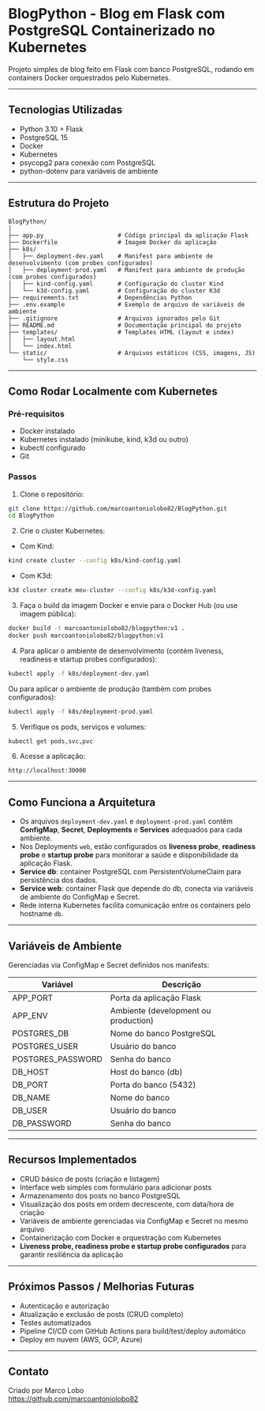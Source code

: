 # BlogPython - Blog em Flask com PostgreSQL Containerizado no Kubernetes

Projeto simples de blog feito em Flask com banco PostgreSQL, rodando em containers Docker orquestrados pelo Kubernetes.

---

## Tecnologias Utilizadas

- Python 3.10 + Flask  
- PostgreSQL 15  
- Docker  
- Kubernetes  
- psycopg2 para conexão com PostgreSQL  
- python-dotenv para variáveis de ambiente  

---

## Estrutura do Projeto

```plaintext
BlogPython/
│
├── app.py                     # Código principal da aplicação Flask
├── Dockerfile                 # Imagem Docker da aplicação
├── k8s/
│   ├── deployment-dev.yaml    # Manifest para ambiente de desenvolvimento (com probes configurados)
│   ├── deployment-prod.yaml   # Manifest para ambiente de produção (com probes configurados)
│   ├── kind-config.yaml       # Configuração do cluster Kind
│   └── k3d-config.yaml        # Configuração do cluster K3d
├── requirements.txt           # Dependências Python
├── .env.example               # Exemplo de arquivo de variáveis de ambiente
├── .gitignore                 # Arquivos ignorados pelo Git
├── README.md                  # Documentação principal do projeto
├── templates/                 # Templates HTML (layout e index)
│   ├── layout.html
│   └── index.html
└── static/                    # Arquivos estáticos (CSS, imagens, JS)
    └── style.css
```

---

## Como Rodar Localmente com Kubernetes

### Pré-requisitos

- Docker instalado  
- Kubernetes instalado (minikube, kind, k3d ou outro)  
- kubectl configurado  
- Git  

### Passos

1. Clone o repositório:

```bash
git clone https://github.com/marcoantoniolobo82/BlogPython.git
cd BlogPython
```

2. Crie o cluster Kubernetes:

- Com Kind:

```bash
kind create cluster --config k8s/kind-config.yaml
```

- Com K3d:

```bash
k3d cluster create meu-cluster --config k8s/k3d-config.yaml
```

3. Faça o build da imagem Docker e envie para o Docker Hub (ou use imagem pública):

```bash
docker build -t marcoantoniolobo82/blogpython:v1 .
docker push marcoantoniolobo82/blogpython:v1
```

4. Para aplicar o ambiente de desenvolvimento (contém liveness, readiness e startup probes configurados):

```bash
kubectl apply -f k8s/deployment-dev.yaml
```

Ou para aplicar o ambiente de produção (também com probes configurados):

```bash
kubectl apply -f k8s/deployment-prod.yaml
```

5. Verifique os pods, serviços e volumes:

```bash
kubectl get pods,svc,pvc
```

6. Acesse a aplicação:

```text
http://localhost:30000
```

---

## Como Funciona a Arquitetura

- Os arquivos `deployment-dev.yaml` e `deployment-prod.yaml` contêm **ConfigMap**, **Secret**, **Deployments** e **Services** adequados para cada ambiente.  
- Nos Deployments `web`, estão configurados os **liveness probe**, **readiness probe** e **startup probe** para monitorar a saúde e disponibilidade da aplicação Flask.  
- **Service db**: container PostgreSQL com PersistentVolumeClaim para persistência dos dados.  
- **Service web**: container Flask que depende do db, conecta via variáveis de ambiente do ConfigMap e Secret.  
- Rede interna Kubernetes facilita comunicação entre os containers pelo hostname `db`.  

---

## Variáveis de Ambiente

Gerenciadas via ConfigMap e Secret definidos nos manifests:

| Variável         | Descrição                  |
|------------------|----------------------------|
| APP_PORT         | Porta da aplicação Flask   |
| APP_ENV          | Ambiente (development ou production) |
| POSTGRES_DB      | Nome do banco PostgreSQL   |
| POSTGRES_USER    | Usuário do banco           |
| POSTGRES_PASSWORD| Senha do banco             |
| DB_HOST          | Host do banco (db)         |
| DB_PORT          | Porta do banco (5432)      |
| DB_NAME          | Nome do banco              |
| DB_USER          | Usuário do banco           |
| DB_PASSWORD      | Senha do banco             |

---

## Recursos Implementados

- CRUD básico de posts (criação e listagem)  
- Interface web simples com formulário para adicionar posts  
- Armazenamento dos posts no banco PostgreSQL  
- Visualização dos posts em ordem decrescente, com data/hora de criação  
- Variáveis de ambiente gerenciadas via ConfigMap e Secret no mesmo arquivo  
- Containerização com Docker e orquestração com Kubernetes  
- **Liveness probe, readiness probe e startup probe configurados** para garantir resiliência da aplicação  

---

## Próximos Passos / Melhorias Futuras

- Autenticação e autorização  
- Atualização e exclusão de posts (CRUD completo)  
- Testes automatizados  
- Pipeline CI/CD com GitHub Actions para build/test/deploy automático  
- Deploy em nuvem (AWS, GCP, Azure)  

---

## Contato

Criado por Marco Lobo  
https://github.com/marcoantoniolobo82
